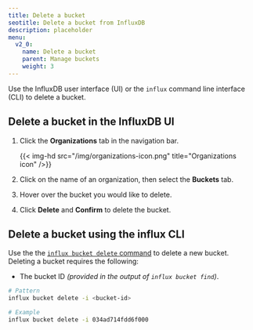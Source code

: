 ```yaml
---
title: Delete a bucket
seotitle: Delete a bucket from InfluxDB
description: placeholder
menu:
  v2_0:
    name: Delete a bucket
    parent: Manage buckets
    weight: 3
---
```


Use the InfluxDB user interface (UI) or the `influx` command line interface (CLI)
to delete a bucket.

## Delete a bucket in the InfluxDB UI

1. Click the **Organizations** tab in the navigation bar.

    {{< img-hd src="/img/organizations-icon.png" title="Organizations icon" />}}

2. Click on the name of an organization, then select the **Buckets** tab.
3. Hover over the bucket you would like to delete.
4. Click **Delete** and **Confirm** to delete the bucket.

## Delete a bucket using the influx CLI

Use the the [`influx bucket delete` command](/v2.0/reference/cli/influx/bucket/delete)
to delete a new bucket. Deleting a bucket requires the following:

- The bucket ID _(provided in the output of `influx bucket find`)_.

```sh
# Pattern
influx bucket delete -i <bucket-id>

# Example
influx bucket delete -i 034ad714fdd6f000
```

